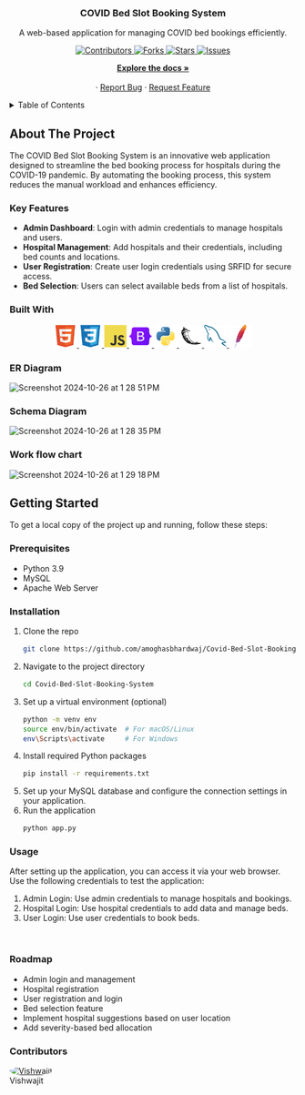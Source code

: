 <a id="readme-top"></a>

<br />
<div align="center">
  <h3 align="center">COVID Bed Slot Booking System</h3>
  <p align="center">
    A web-based application for managing COVID bed bookings efficiently.
  </p>
  <p align="center">
    <a href="https://github.com/amoghasbhardwaj/Covid-Bed-Slot-Booking-System/graphs/contributors">
      <img src="https://img.shields.io/badge/contributors-1-blue" alt="Contributors" />
    </a>
    <a href="https://github.com/amoghasbhardwaj/Covid-Bed-Slot-Booking-System/network/members">
      <img src="https://img.shields.io/badge/forks-1-brightgreen" alt="Forks" />
    </a>
    <a href="https://github.com/amoghasbhardwaj/Covid-Bed-Slot-Booking-System/stargazers">
      <img src="https://img.shields.io/badge/stars-4-yellow" alt="Stars" />
    </a>
    <a href="https://github.com/amoghasbhardwaj/Covid-Bed-Slot-Booking-System/issues">
      <img src="https://img.shields.io/badge/issues-0-orange" alt="Issues" />
    </a>
  </p>
  <p align="center">
    <a href="https://github.com/amoghasbhardwaj/Covid-Bed-Slot-Booking-System/blob/main/PA6%20USN13%20AND%20USN51(AMOGH%20S%20AND%20VISHWAJIT%20H).pdf">
      <strong>Explore the docs »</strong>
    </a>
    <br /><br />
    ·
    <a href="https://github.com/amoghasbhardwaj/Covid-Bed-Slot-Booking-System/issues/new?labels=bug&template=bug-report---.md">Report Bug</a>
    ·
    <a href="https://github.com/amoghasbhardwaj/Covid-Bed-Slot-Booking-System/issues/new?labels=enhancement&template=feature-request---.md">Request Feature</a>
  </p>
</div>

<details>
  <summary>Table of Contents</summary>
  <ol>
    <li><a href="#about-the-project">About The Project</a></li>
    <li><a href="#built-with">Built With</a></li>
    <li><a href="#getting-started">Getting Started</a></li>
    <li><a href="#usage">Usage</a></li>
    <li><a href="#roadmap">Roadmap</a></li>
    <li><a href="#contributors">Contributors</a></li>
  </ol>
</details>

## About The Project

The COVID Bed Slot Booking System is an innovative web application designed to streamline the bed booking process for hospitals during the COVID-19 pandemic. By automating the booking process, this system reduces the manual workload and enhances efficiency.

### Key Features
- **Admin Dashboard**: Login with admin credentials to manage hospitals and users.
- **Hospital Management**: Add hospitals and their credentials, including bed counts and locations.
- **User Registration**: Create user login credentials using SRFID for secure access.
- **Bed Selection**: Users can select available beds from a list of hospitals.


### Built With

<div align="center">
  <a href="https://developer.mozilla.org/en-US/docs/Web/HTML">
    <img src="https://raw.githubusercontent.com/devicons/devicon/master/icons/html5/html5-original.svg" alt="HTML" width="40" height="40"/>
  </a>
  <a href="https://developer.mozilla.org/en-US/docs/Web/CSS">
    <img src="https://raw.githubusercontent.com/devicons/devicon/master/icons/css3/css3-original.svg" alt="CSS" width="40" height="40"/>
  </a>
  <a href="https://developer.mozilla.org/en-US/docs/Web/JavaScript">
    <img src="https://raw.githubusercontent.com/devicons/devicon/master/icons/javascript/javascript-original.svg" alt="JavaScript" width="40" height="40"/>
  </a>
  <a href="https://getbootstrap.com/">
    <img src="https://raw.githubusercontent.com/devicons/devicon/master/icons/bootstrap/bootstrap-original.svg" alt="Bootstrap" width="40" height="40"/>
  </a>
  <a href="https://www.python.org/">
    <img src="https://raw.githubusercontent.com/devicons/devicon/master/icons/python/python-original.svg" alt="Python" width="40" height="40"/>
  </a>
  <a href="https://flask.palletsprojects.com/">
    <img src="https://raw.githubusercontent.com/devicons/devicon/master/icons/flask/flask-original.svg" alt="Flask" width="40" height="40"/>
  </a>
  <a href="https://www.mysql.com/">
    <img src="https://raw.githubusercontent.com/devicons/devicon/master/icons/mysql/mysql-original.svg" alt="MySQL" width="40" height="40"/>
  </a>
  <a href="https://httpd.apache.org/">
    <img src="https://raw.githubusercontent.com/devicons/devicon/master/icons/apache/apache-original.svg" alt="Apache" width="40" height="40"/>
  </a>
</div>

### ER Diagram
<img width="532" alt="Screenshot 2024-10-26 at 1 28 51 PM" src="https://github.com/user-attachments/assets/ad10802f-3e67-4d4e-81a7-d07ccb4768c9">


### Schema Diagram
<img width="478" alt="Screenshot 2024-10-26 at 1 28 35 PM" src="https://github.com/user-attachments/assets/e3133415-4fe7-4598-b2c7-28432249cd74">

### Work flow chart

<img width="175" alt="Screenshot 2024-10-26 at 1 29 18 PM" src="https://github.com/user-attachments/assets/6a7118b7-10b3-4c2b-b2f4-a4c143b0a524">


## Getting Started

To get a local copy of the project up and running, follow these steps:

### Prerequisites

- Python 3.9
- MySQL
- Apache Web Server

### Installation

1. Clone the repo
   ```sh
   git clone https://github.com/amoghasbhardwaj/Covid-Bed-Slot-Booking-System.git
2. Navigate to the project directory
	```sh
	cd Covid-Bed-Slot-Booking-System

3. Set up a virtual environment (optional)
	```sh
	python -m venv env
	source env/bin/activate  # For macOS/Linux
	env\Scripts\activate     # For Windows
4. Install required Python packages
	```sh
	pip install -r requirements.txt
5. Set up your MySQL database and configure the connection settings in your application.
6. Run the application
	```sh
	python app.py

### Usage

After setting up the application, you can access it via your web browser. Use the following credentials to test the application:

1.	Admin Login: Use admin credentials to manage hospitals and bookings.
2.	Hospital Login: Use hospital credentials to add data and manage beds.
3.	User Login: Use user credentials to book beds.

<br/>

### Roadmap

- Admin login and management
- Hospital registration
- User registration and login
- Bed selection feature
- Implement hospital suggestions based on user location
- Add severity-based bed allocation
<!-- LICENSE -->

### Contributors
<a href="https://github.com/vishwjit22154">
  <img src="https://avatars.githubusercontent.com/u/74697139?v=4" alt="Vishwajit" width="40" height="40" style="border-radius: 100%;" />
</a>
<br />
<span>Vishwajit</span>
